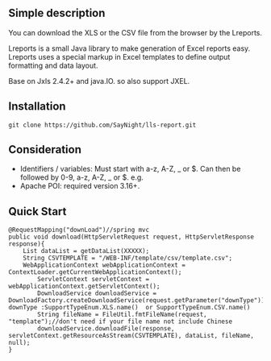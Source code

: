 Simple description
------- 
You can download the XLS or the CSV file from the browser by the Lreports.

Lreports is a small Java library to make generation of Excel reports easy. Lreports uses a special markup in Excel templates to define output formatting and data layout.

Base on Jxls 2.4.2+ and java.IO.   so also support JXEL.

Installation
-------  
    git clone https://github.com/SayNight/lls-report.git

Consideration
-------  
 * Identifiers / variables: Must start with a-z, A-Z, _ or $. Can then be followed by 0-9, a-z, A-Z, _ or $. e.g.
 * Apache POI: required version 3.16+.

Quick Start
------- 

    @RequestMapping("downLoad")//spring mvc
	public void download(HttpServletRequest request, HttpServletResponse response){
		List dataList = getDataList(XXXXX);
		String CSVTEMPLATE = "/WEB-INF/template/csv/template.csv";
		WebApplicationContext webApplicationContext = ContextLoader.getCurrentWebApplicationContext();  
	        ServletContext servletContext = webApplicationContext.getServletContext();
	        DownloadService downloadService = DownloadFactory.createDownloadService(request.getParameter("downType"));// downType :SupportTypeEnum.XLS.name()  or SupportTypeEnum.CSV.name()
	        String fileName = FileUtil.fmtFileName(request, "template");//don't need if your file name not include Chinese
	        downloadService.downloadFile(response, servletContext.getResourceAsStream(CSVTEMPLATE), dataList, fileName, null);
	}
